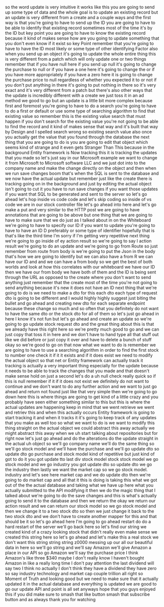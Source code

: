 so the word update is very intuitive it works like this you are going to send up some type of data and the whole goal is to update an existing record but an update is very different from a create and a couple ways and the first way is that you're going to have to send up the ID you are going to have to be able to identify that existing record sometimes most of the time it's by the ID but key point you are going to have to know the existing record because it kind of makes sense how are you going to update something that you don't even know if it exist so key Point remember that you're going to have to have the ID most likely or some type of other identifying Factor also when you send up an object it's going to update the whole entire thing this is very different from a patch which will only update one or two things remember that if you have null here if you send up null it's going to change the purchase to null or if you have a one here it's going to change the or if you have more appropriately if you have a zero here it is going to change the purchase price to null regardless of whether you expected it to or not if you don't put anything in there it's going to put nothing in there so it's very exact and it's very different from a patch but there's also other ways that the update is incredibly different with a create we just toss it in an ad method we good to go but an update is a little bit more complex because first and foremost you're going to have to do a search you're going to have to do a first or default or use some type of searching algorithm to find that existing value so remember this is the existing value search that must happen if you don't search for the existing value you're not going to be able to find the record and it kind of makes sense that way and it's built that way by Design and I spelled search wrong so existing search value also once you actually get the value that you found through the database the next thing that you are going to do is you are going to edit that object which seems kind of strange and it even gets Stranger Than This because in the background Entity framework is Now tracking this it is tracking the updates that you made so let's just say in our Microsoft example we want to change it from Microsoft to Microsoft software LLC and we just dot into to the company name and make the change directly on the object and then when we run save changes boom that's when the SQL is sent to the database and we now have the actual update but remember just like the create there is tracking going on in the background and just by editing the actual object isn't going to cut it you have to run save changes if you want those updates if you want that SQL to be generated and sent to the server so let's go ahead let's hop inside vs code code and let's skip coding so inside of vs code we are in our stock controller file let's go ahead into here and let's go make a put and very similar to the HTTP post we are going to have annotations that are going to be above but one thing that we are going to have to make sure that we do just as I talked about in on the Whiteboard we're going to have to specify our ID if you want to update you're going to have to have an ID D preferably or some type of identifier hopefully that is that's like the third time I'm sorry if I'm getting very repetitive next thing we're going to go inside of ey action result so we're going to say I action result we're going to do an update and we're going to go from Route so just remember from route from body is we're going to put the Json in the body that's how we are going to identify but we can also have a from R we can have our ID and and we can have a from body so we get the best of both worlds and look at how this correlates with our whiteboard we have our ID then we have our from body we have both of them and the ID is being sent through the URL as opposed to the create where you don't want to send anything just remember that the create most of the time you're not going to send anything because it's new it does not have an ID next thing that we're going to do is we need to make a dto for this each dto each type of request dto is going to be different and I would highly highly suggest just biting the bullet and go ahead and creating new dto for each separate endpoint because these change so much and so often that you definitely do not want to have the same dto or the stock dto for all of them so let's just go ahead in here I know it's not fun but let's go ahead and create an update so we're going to go update stock request dto and the great thing about this is that we already have this right here so we're pretty much good to go and we can just copy that toss it in here and we don't have to hand type all that stuff out like we did before or just copy it over and have to delete a bunch of stuff okay so we're good to go on that now what we want to do is remember we are going to have to use a searching algorithm in order to find the first stock to number one check it if it it exists and if it does exist we need to modify the actual object so that net or Entity framework can actually track it tracking is actually a very important thing especially for the update because it needs to be able to track the changes that you made and that doesn't make sense hold on just a second let's do a uh null check really quick so if this is null remember if it if it does not exist we definitely do not want to continue and we don't want to do any further action and we want to just go ahead and return not found just like that very simple then we're going to go down here this is where things are going to get kind of a little crazy and you probably have seen either something similar to this but this is where the actual updates are happening keep in mind that we went retrieve we went and retriev this and when this actually occurs Entity framework is going to start tracking it and when it tracks it it's going to keep track of any updates that you make as well too so what we want to do is we want to modify this thing straight on the actual object we could abstract this away actually we might abstract this away when we uh start talking about repositories but for right now let's just go ahead and do the alterations do the update straight in the actual uh object so we'll go company name we'll do the same thing so we'll go stock model and we'll have the purchase and we'll go update dto so update dto go purchase and stock model kind of repetitive but just kind of got to do it you got update tto last div stock model stock stock model we go stock model and we go industry you got update dto so update dto we go the industry then lastly we want the market cap so we go stock model. industry and let's see here market cap and we do update dto then we're going to do market cap and all that it this is doing is taking this what we got out of the the actual database and taking what we have up here what you actually submitted to the API modifying it then we do the magic thing that I talked about we're going to do the save changes and this is what's actually going to send it to the database and then we return the okay we return our action result and we can return our stock model so we go stock model and then we change it to a two stock dto so then we just change it back to the two stock dto and we don't have to create another mapper for this and that should be it so let's go ahead here I'm going to go ahead restart do do a hard restart of the server we'll go back here so let's find our string we created kind of a crazy looking stock that didn't really even make sense we created this string here so let's go ahead and let's make this a real stock we don't want this string string string z0000 messing up our all our beautiful data in here so we'll go string and we'll say Amazon we'll give Amazon a place in our API so go Amazon we'll say the purchase price I think Amazon's like three $340 maybe I don't really know I haven't bought Amazon in like a really long time I don't pay attention the last dividend will say two I think no actually I don't think they have a dividend they have zero so say industry technology and market cap couple trillion all right so Moment of Truth and looking good but we need to make sure that it actually updated it in the actual database and everything is updated we are good to go our update API and point is all set anyways hope that you guys enjoyed this if you did make sure to smash that like button smash that subscribe button and as always thank you for watching